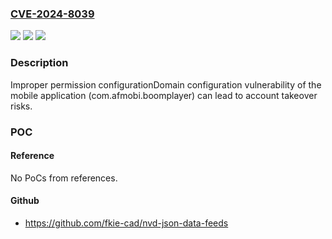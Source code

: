 ### [CVE-2024-8039](https://cve.mitre.org/cgi-bin/cvename.cgi?name=CVE-2024-8039)
![](https://img.shields.io/static/v1?label=Product&message=com.afmobi.boomplayer&color=blue)
![](https://img.shields.io/static/v1?label=Version&message=%3D%207.2.12%20&color=brighgreen)
![](https://img.shields.io/static/v1?label=Vulnerability&message=CWE-732%20Incorrect%20Permission%20Assignment%20for%20Critical%20Resource&color=brighgreen)

### Description

Improper permission configurationDomain configuration vulnerability of the mobile application (com.afmobi.boomplayer) can lead to account takeover risks.

### POC

#### Reference
No PoCs from references.

#### Github
- https://github.com/fkie-cad/nvd-json-data-feeds


